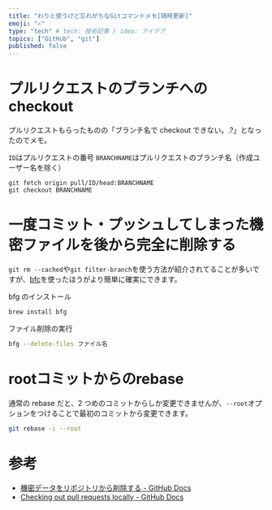 ```yaml
---
title: "わりと使うけど忘れがちなGitコマンドメモ[随時更新]"
emoji: "✍"
type: "tech" # tech: 技術記事 / idea: アイデア
topics: ["GitHub", "git"]
published: false
---
```


# プルリクエストのブランチへのcheckout

プルリクエストもらったものの「ブランチ名で checkout できない。.?」となったのでメモ。

`ID`はプルリクエストの番号
`BRANCHNAME`はプルリクエストのブランチ名（作成ユーザー名を除く）

```
git fetch origin pull/ID/head:BRANCHNAME
git checkout BRANCHNAME
```

# 一度コミット・プッシュしてしまった機密ファイルを後から完全に削除する

`git rm --cached`や`git filter-branch`を使う方法が紹介されてることが多いですが、[bfc](https://rtyley.github.io/bfg-repo-cleaner/)を使ったほうがより簡単に確実にできます。

bfg のインストール

```bash
brew install bfg
```

ファイル削除の実行

```bash
bfg --delete-files ファイル名
```

# rootコミットからのrebase

通常の rebase だと、2 つめのコミットからしか変更できませんが、`--root`オプションをつけることで最初のコミットから変更できます。

```bash
git rebase -i --root
```

# 参考
- [機密データをリポジトリから削除する - GitHub Docs](https://docs.github.com/ja/enterprise-server@2.19/github/authenticating-to-github/removing-sensitive-data-from-a-repository)
- [Checking out pull requests locally - GitHub Docs](https://docs.github.com/en/free-pro-team@latest/github/collaborating-with-issues-and-pull-requests/checking-out-pull-requests-locally)